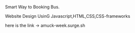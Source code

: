 Smart Way to Booking Bus.

Website Design UsinG Javascript,HTML,CSS,CSS-frameworks

here is the link -> amuck-week.surge.sh
